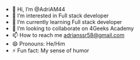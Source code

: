 - 👋 Hi, I’m @AdriAM44
- 👀 I’m interested in Full stack developer
- 🌱 I’m currently learning Full stack developer
- 💞️ I’m looking to collaborate on 4Geeks Academy
- 📫 How to reach me adrianssr58@gmail.com
- 😄 Pronouns: He/Him
- ⚡ Fun fact: My sense of humor

<!---
AdriAM44/AdriAM44 is a ✨ special ✨ repository because its `README.md` (this file) appears on your GitHub profile.
You can click the Preview link to take a look at your changes.
--->
